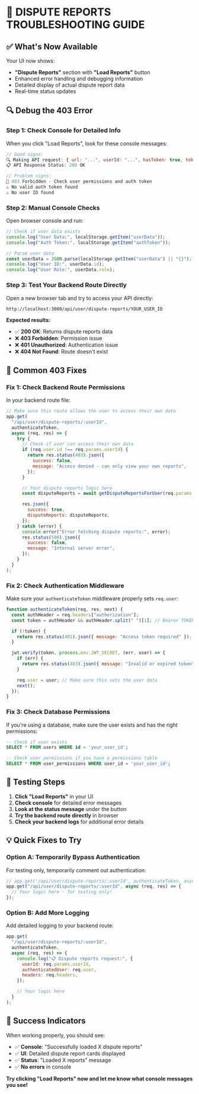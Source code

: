 # 🔧 DISPUTE REPORTS TROUBLESHOOTING GUIDE

## ✅ **What's Now Available**

Your UI now shows:

- **"Dispute Reports"** section with **"Load Reports"** button
- Enhanced error handling and debugging information
- Detailed display of actual dispute report data
- Real-time status updates

## 🔍 **Debug the 403 Error**

### **Step 1: Check Console for Detailed Info**

When you click "Load Reports", look for these console messages:

```javascript
// Good signs:
🔍 Making API request: { url: "...", userId: "...", hasToken: true, tokenPreview: "..." }
📋 API Response Status: 200 OK

// Problem signs:
🚫 403 Forbidden - Check user permissions and auth token
⚠️ No valid auth token found
⚠️ No user ID found
```

### **Step 2: Manual Console Checks**

Open browser console and run:

```javascript
// Check if user data exists
console.log("User Data:", localStorage.getItem("userData"));
console.log("Auth Token:", localStorage.getItem("authToken"));

// Parse user data
const userData = JSON.parse(localStorage.getItem("userData") || "{}");
console.log("User ID:", userData.id);
console.log("User Role:", userData.role);
```

### **Step 3: Test Your Backend Route Directly**

Open a new browser tab and try to access your API directly:

```
http://localhost:3000/api/user/dispute-reports/YOUR_USER_ID
```

**Expected results:**

- ✅ **200 OK**: Returns dispute reports data
- ❌ **403 Forbidden**: Permission issue
- ❌ **401 Unauthorized**: Authentication issue
- ❌ **404 Not Found**: Route doesn't exist

## 🔧 **Common 403 Fixes**

### **Fix 1: Check Backend Route Permissions**

In your backend route file:

```javascript
// Make sure this route allows the user to access their own data
app.get(
  "/api/user/dispute-reports/:userId",
  authenticateToken,
  async (req, res) => {
    try {
      // Check if user can access their own data
      if (req.user.id !== req.params.userId) {
        return res.status(403).json({
          success: false,
          message: "Access denied - can only view your own reports",
        });
      }

      // Your dispute reports logic here
      const disputeReports = await getDisputeReportsForUser(req.params.userId);

      res.json({
        success: true,
        disputeReports: disputeReports,
      });
    } catch (error) {
      console.error("Error fetching dispute reports:", error);
      res.status(500).json({
        success: false,
        message: "Internal server error",
      });
    }
  }
);
```

### **Fix 2: Check Authentication Middleware**

Make sure your `authenticateToken` middleware properly sets `req.user`:

```javascript
function authenticateToken(req, res, next) {
  const authHeader = req.headers["authorization"];
  const token = authHeader && authHeader.split(" ")[1]; // Bearer TOKEN

  if (!token) {
    return res.status(401).json({ message: "Access token required" });
  }

  jwt.verify(token, process.env.JWT_SECRET, (err, user) => {
    if (err) {
      return res.status(403).json({ message: "Invalid or expired token" });
    }

    req.user = user; // Make sure this sets the user data
    next();
  });
}
```

### **Fix 3: Check Database Permissions**

If you're using a database, make sure the user exists and has the right permissions:

```sql
-- Check if user exists
SELECT * FROM users WHERE id = 'your_user_id';

-- Check user permissions if you have a permissions table
SELECT * FROM user_permissions WHERE user_id = 'your_user_id';
```

## 🎯 **Testing Steps**

1. **Click "Load Reports"** in your UI
2. **Check console** for detailed error messages
3. **Look at the status message** under the button
4. **Try the backend route directly** in browser
5. **Check your backend logs** for additional error details

## 💡 **Quick Fixes to Try**

### **Option A: Temporarily Bypass Authentication**

For testing only, temporarily comment out authentication:

```javascript
// app.get('/api/user/dispute-reports/:userId', authenticateToken, async (req, res) => {
app.get("/api/user/dispute-reports/:userId", async (req, res) => {
  // Your logic here - for testing only!
});
```

### **Option B: Add More Logging**

Add detailed logging to your backend route:

```javascript
app.get(
  "/api/user/dispute-reports/:userId",
  authenticateToken,
  async (req, res) => {
    console.log("📋 Dispute reports request:", {
      userId: req.params.userId,
      authenticatedUser: req.user,
      headers: req.headers,
    });

    // Your logic here
  }
);
```

## 🎉 **Success Indicators**

When working properly, you should see:

- ✅ **Console**: "Successfully loaded X dispute reports"
- ✅ **UI**: Detailed dispute report cards displayed
- ✅ **Status**: "Loaded X reports" message
- ✅ **No errors** in console

**Try clicking "Load Reports" now and let me know what console messages you see!**
